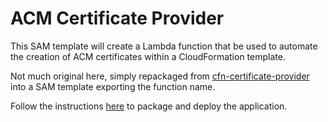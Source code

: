 # ACM Certificate Provider

This SAM template will create a Lambda function that be used to automate the creation of ACM certificates within a CloudFormation template.

Not much original here, simply repackaged from [cfn-certificate-provider](https://github.com/binxio/cfn-certificate-provider) into a SAM template exporting the function name.

Follow the instructions [here](https://docs.aws.amazon.com/serverless-application-model/latest/developerguide/serverless-quick-start.html) to package and deploy the application.
